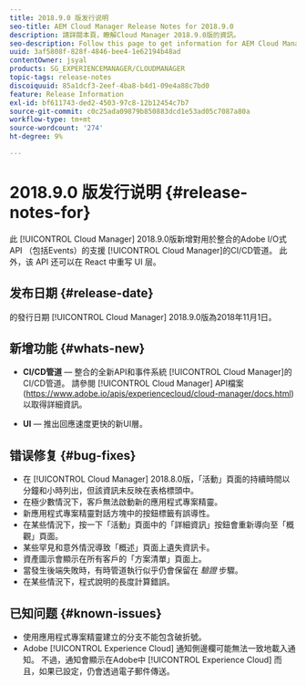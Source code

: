 ```yaml
---
title: 2018.9.0 版发行说明
seo-title: AEM Cloud Manager Release Notes for 2018.9.0
description: 請詳閱本頁，瞭解Cloud Manager 2018.9.0版的資訊。
seo-description: Follow this page to get information for AEM Cloud Manager Release 2018.9.0.
uuid: 3af5808f-828f-4846-bee4-1e62194b48ad
contentOwner: jsyal
products: SG_EXPERIENCEMANAGER/CLOUDMANAGER
topic-tags: release-notes
discoiquuid: 85a1dcf3-2eef-4ba8-b4d1-09e4a88c7bd0
feature: Release Information
exl-id: bf611743-ded2-4503-97c8-12b12454c7b7
source-git-commit: c0c25ada09879b850883dcd1e53ad05c7087a80a
workflow-type: tm+mt
source-wordcount: '274'
ht-degree: 9%

---
```


# 2018.9.0 版发行说明 {#release-notes-for}

此 [!UICONTROL Cloud Manager] 2018.9.0版新增對用於整合的Adobe I/O式API （包括Events）的支援 [!UICONTROL Cloud Manager]的CI/CD管道。 此外，该 API 还可以在 React 中重写 UI 层。

## 发布日期 {#release-date}

的發行日期 [!UICONTROL Cloud Manager] 2018.9.0版為2018年11月1日。

## 新增功能 {#whats-new}

* **CI/CD管道**  — 整合的全新API和事件系統 [!UICONTROL Cloud Manager]的CI/CD管道。 請參閱 [!UICONTROL Cloud Manager] API檔案(https://www.adobe.io/apis/experiencecloud/cloud-manager/docs.html)以取得詳細資訊。

* **UI**  — 推出回應速度更快的新UI層。

## 错误修复 {#bug-fixes}

* 在 [!UICONTROL Cloud Manager] 2018.8.0版，「活動」頁面的持續時間以分鐘和小時列出，但該資訊未反映在表格標頭中。
* 在極少數情況下，客戶無法啟動新的應用程式專案精靈。
* 新應用程式專案精靈對話方塊中的按鈕標籤有誤導性。
* 在某些情況下，按一下「活動」頁面中的「詳細資訊」按鈕會重新導向至「概觀」頁面。
* 某些罕見和意外情況導致「概述」頁面上遺失資訊卡。
* 資產圖示會顯示在所有客戶的「方案清單」頁面上。
* 當發生後端失敗時，有時管道執行似乎仍會保留在 *驗證* 步驟。
* 在某些情況下，程式說明的長度計算錯誤。

## 已知问题 {#known-issues}

* 使用應用程式專案精靈建立的分支不能包含破折號。
* Adobe [!UICONTROL Experience Cloud] 通知側邊欄可能無法一致地載入通知。 不過，通知會顯示在Adobe中 [!UICONTROL Experience Cloud] 而且，如果已設定，仍會透過電子郵件傳送。
